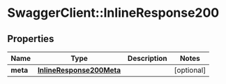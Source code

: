 # SwaggerClient::InlineResponse200

## Properties
Name | Type | Description | Notes
------------ | ------------- | ------------- | -------------
**meta** | [**InlineResponse200Meta**](InlineResponse200Meta.md) |  | [optional] 


